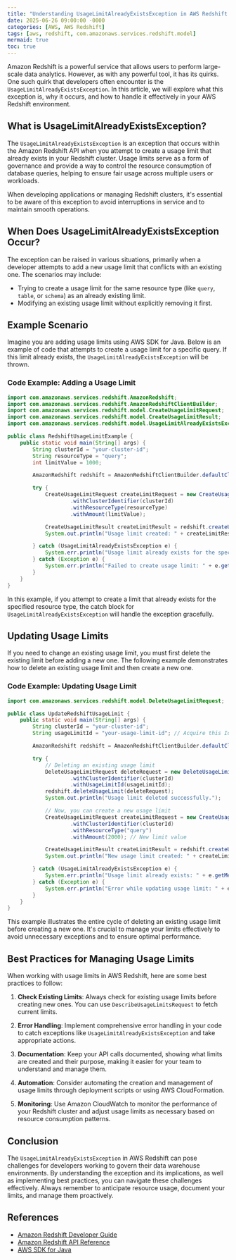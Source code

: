 ```yaml
---
title: "Understanding UsageLimitAlreadyExistsException in AWS Redshift "
date: 2025-06-26 09:00:00 -0000
categories: [AWS, AWS Redshift]
tags: [aws, redshift, com.amazonaws.services.redshift.model]
mermaid: true
toc: true
---
```



Amazon Redshift is a powerful service that allows users to perform large-scale data analytics. However, as with any powerful tool, it has its quirks. One such quirk that developers often encounter is the `UsageLimitAlreadyExistsException`. In this article, we will explore what this exception is, why it occurs, and how to handle it effectively in your AWS Redshift environment.

## What is UsageLimitAlreadyExistsException?

The `UsageLimitAlreadyExistsException` is an exception that occurs within the Amazon Redshift API when you attempt to create a usage limit that already exists in your Redshift cluster. Usage limits serve as a form of governance and provide a way to control the resource consumption of database queries, helping to ensure fair usage across multiple users or workloads.

When developing applications or managing Redshift clusters, it's essential to be aware of this exception to avoid interruptions in service and to maintain smooth operations. 

## When Does UsageLimitAlreadyExistsException Occur?

The exception can be raised in various situations, primarily when a developer attempts to add a new usage limit that conflicts with an existing one. The scenarios may include:

- Trying to create a usage limit for the same resource type (like `query`, `table`, or `schema`) as an already existing limit.
- Modifying an existing usage limit without explicitly removing it first.

## Example Scenario

Imagine you are adding usage limits using AWS SDK for Java. Below is an example of code that attempts to create a usage limit for a specific query. If this limit already exists, the `UsageLimitAlreadyExistsException` will be thrown.

### Code Example: Adding a Usage Limit

```java
import com.amazonaws.services.redshift.AmazonRedshift;
import com.amazonaws.services.redshift.AmazonRedshiftClientBuilder;
import com.amazonaws.services.redshift.model.CreateUsageLimitRequest;
import com.amazonaws.services.redshift.model.CreateUsageLimitResult;
import com.amazonaws.services.redshift.model.UsageLimitAlreadyExistsException;

public class RedshiftUsageLimitExample {
    public static void main(String[] args) {
        String clusterId = "your-cluster-id";
        String resourceType = "query";
        int limitValue = 1000;

        AmazonRedshift redshift = AmazonRedshiftClientBuilder.defaultClient();

        try {
            CreateUsageLimitRequest createLimitRequest = new CreateUsageLimitRequest()
                    .withClusterIdentifier(clusterId)
                    .withResourceType(resourceType)
                    .withAmount(limitValue);

            CreateUsageLimitResult createLimitResult = redshift.createUsageLimit(createLimitRequest);
            System.out.println("Usage limit created: " + createLimitResult.getUsageLimit());

        } catch (UsageLimitAlreadyExistsException e) {
            System.err.println("Usage limit already exists for the specified resource type: " + e.getMessage());
        } catch (Exception e) {
            System.err.println("Failed to create usage limit: " + e.getMessage());
        }
    }
}
```

In this example, if you attempt to create a limit that already exists for the specified resource type, the catch block for `UsageLimitAlreadyExistsException` will handle the exception gracefully.

## Updating Usage Limits

If you need to change an existing usage limit, you must first delete the existing limit before adding a new one. The following example demonstrates how to delete an existing usage limit and then create a new one.

### Code Example: Updating Usage Limit

```java
import com.amazonaws.services.redshift.model.DeleteUsageLimitRequest;

public class UpdateRedshiftUsageLimit {
    public static void main(String[] args) {
        String clusterId = "your-cluster-id";
        String usageLimitId = "your-usage-limit-id"; // Acquire this Id from existing limits.

        AmazonRedshift redshift = AmazonRedshiftClientBuilder.defaultClient();

        try {
            // Deleting an existing usage limit
            DeleteUsageLimitRequest deleteRequest = new DeleteUsageLimitRequest()
                    .withClusterIdentifier(clusterId)
                    .withUsageLimitId(usageLimitId);
            redshift.deleteUsageLimit(deleteRequest);
            System.out.println("Usage limit deleted successfully.");

            // Now, you can create a new usage limit
            CreateUsageLimitRequest createLimitRequest = new CreateUsageLimitRequest()
                    .withClusterIdentifier(clusterId)
                    .withResourceType("query")
                    .withAmount(2000); // New limit value

            CreateUsageLimitResult createLimitResult = redshift.createUsageLimit(createLimitRequest);
            System.out.println("New usage limit created: " + createLimitResult.getUsageLimit());

        } catch (UsageLimitAlreadyExistsException e) {
            System.err.println("Usage limit already exists: " + e.getMessage());
        } catch (Exception e) {
            System.err.println("Error while updating usage limit: " + e.getMessage());
        }
    }
}
```

This example illustrates the entire cycle of deleting an existing usage limit before creating a new one. It's crucial to manage your limits effectively to avoid unnecessary exceptions and to ensure optimal performance.

## Best Practices for Managing Usage Limits

When working with usage limits in AWS Redshift, here are some best practices to follow:

1. **Check Existing Limits**: Always check for existing usage limits before creating new ones. You can use `DescribeUsageLimitsRequest` to fetch current limits.

2. **Error Handling**: Implement comprehensive error handling in your code to catch exceptions like `UsageLimitAlreadyExistsException` and take appropriate actions.

3. **Documentation**: Keep your API calls documented, showing what limits are created and their purpose, making it easier for your team to understand and manage them.

4. **Automation**: Consider automating the creation and management of usage limits through deployment scripts or using AWS CloudFormation.

5. **Monitoring**: Use Amazon CloudWatch to monitor the performance of your Redshift cluster and adjust usage limits as necessary based on resource consumption patterns.

## Conclusion

The `UsageLimitAlreadyExistsException` in AWS Redshift can pose challenges for developers working to govern their data warehouse environments. By understanding the exception and its implications, as well as implementing best practices, you can navigate these challenges effectively. Always remember to anticipate resource usage, document your limits, and manage them proactively.

## References

- [Amazon Redshift Developer Guide](https://docs.aws.amazon.com/redshift/latest/dg/c_gettingstarted.html)
- [Amazon Redshift API Reference](https://docs.aws.amazon.com/redshift/latest/APIReference/Welcome.html)
- [AWS SDK for Java](https://aws.amazon.com/sdk-for-java/)
